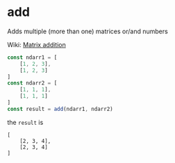 # add
Adds multiple (more than one) matrices or/and numbers

Wiki: [Matrix addition](https://en.wikipedia.org/wiki/Matrix_addition)

```javascript
const ndarr1 = [
    [1, 2, 3],
    [1, 2, 3]
]
const ndarr2 = [
    [1, 1, 1],
    [1, 1, 1]
]
const result = add(ndarr1, ndarr2)
```
the `result` is
```
[
    [2, 3, 4],
    [2, 3, 4]
]
```